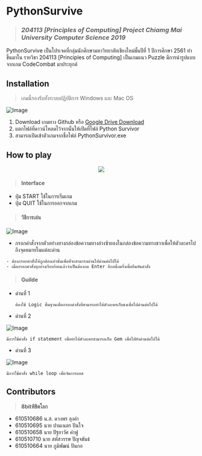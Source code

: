 # PythonSurvive
> ### *204113 [Principles of Computing] Project Chiamg Mai University Computer Science 2019*

PythonSurvive เป็นโปรเจคที่กลุ่มนักศึกษามหาวิทยาลัยเชียงใหม่ชั้นปีที่ 1 ปีการศึกษา 2561 ทำขึ้นมาใน รายวิชา 204113 
[Principles of Computing] เป็นเกมแนว Puzzle มีการนำรูปแบบจากเกม CodeCombat มาประยุกต์ 

## Installation
> เกมนี้รองรับทั้งระบบปฏิบัติการ Windows และ Mac OS

![Image](http://img.in.th/images/9af100f9d86af447536dcb449fadb197.png)
1. Download เกมทาง Github
หรือ [Google Drive Download](https://drive.google.com/file/d/15VS5Ue-RQnFQo7Zmy7SFm0o4gCNDmtm8/view?fbclid=IwAR0Uu5EvE7QFZIHtwjxAj5Zena1Y43lMSWCdXyNsOhcdR4yLflJalUXgVWc)
2. แตกไฟล์ที่ดาวน์โหลดไว้จากนั้นให้เปิดที่ไฟล์ Python Survivor
3. สามารถเปิดเข้าตัวเกมจากชื่อไฟล์ PythonSurvivor.exe
    
## How to play
<p align="center">
  <img src="http://img.in.th/images/eb73e0dd1d1d33021a63f7373cc6a70f.md.png"/>
</p>

> #### Interface
- ปุ่ม START ใช้ในการเริ่มเกม
- ปุ่ม QUIT ใช้ในการออกจากเกม

> #### วิธีการเล่น
![Image](http://img.in.th/images/df0ecff5b6d46bab995236c174b61535.md.png)
 - กรอกคำสั่งจากตัวอย่างทางกล่องข้อความทางล่างซ้ายลงในกล่องข้อความทางขวาเพื่อให้ตัวละครไปถึงจุดหมายในแต่ละด่าน
  ```
  - ต้องกรอกคำสั่งให้ถูกต้องเท่านั้นเพื่อที่จะสามารถผ่านไปด่านต่อไปได้
  - เมื่อกรอกคำสั่งทุกย่างเรียบร้อยแล้วจำเป็นต้องกด Enter อีกหนึ่งครั้งเพื่อยืนยันคำสั่ง
  ```
 
> #### Guilde
- ด่านที่ 1 
  ```
  ต้องใช้ Logic พื้นฐานเพื่อกรอกคำสั่งที่สามารถทำให้ตัวละครเก็บธงเพื่อไปด่านต่อไปได้
  ```
- ด่านที่ 2

![Image](http://img.in.th/images/fd4a9f505076df6ec6de0a6baf36d77b.md.png)
  ```
  มี่การใช้คำสั่ง if statement เพื่อทำให้ตัวละครสามารถเก็บ Gem เพื่อไปยังด่านต่อไปได้ 
  ```
- ด่านที่ 3 

![Image](http://img.in.th/images/bcb03420f5621417b1d8aa54071e3a3c.md.png)
  ```
  มีการใช้คำสั่ง while loop เพื่อจัดการบอส
  ```
  
## Contributors
> **8bitพิชิตโลก**
* 610510686 น.ส. ดวงพร ลุงคำ
* 610510695 นาย ปานเนตร ปันใจ
* 610510658 นาย ปัฐยาวัศ คำฟู
* 610510710 นาย สหัสวรรษ ปัญจขันธ์
* 610510664 นาย ภูมิพัฒน์ ปันกอ
